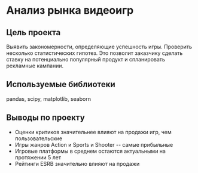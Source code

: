 # Анализ рынка видеоигр
## Цель проекта 
Выявить закономерности, определяющие успешность игры. Проверить несколько статистических гипотез. Это позволит заказчику сделать ставку на потенциально популярный продукт и спланировать рекламные кампании.
## Используемые библиотеки
pandas, scipy, matplotlib, seaborn
## Выводы по проекту
- Оценки критиков значительнее влияют на продажи игр, чем пользовательские
- Игры жанров Action и Sports и Shooter -- самые прибыльные
- Игровые платформы в среднем остаются актуальными на протяжении 5 лет
- Рейтинги ESRB значительно влияют на продажи
